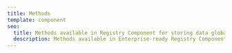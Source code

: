 ```yaml
---
title: Methods
template: component
seo:
  title: Methods available in Registry Component for storing data globally in a well managed fashion, helping to prevent global meltdown
  description: Methods available in Enterprise-ready Registry Component for storing data globally in a well managed fashion, helping to prevent global meltdown
---
```

